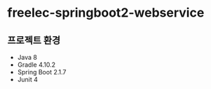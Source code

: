 # freelec-springboot2-webservice

## 프로젝트 환경
* Java 8
* Gradle 4.10.2
* Spring Boot 2.1.7
* Junit 4
